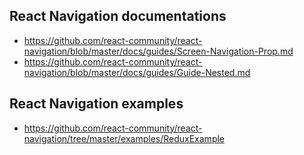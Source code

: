 ## React Navigation documentations
- https://github.com/react-community/react-navigation/blob/master/docs/guides/Screen-Navigation-Prop.md
- https://github.com/react-community/react-navigation/blob/master/docs/guides/Guide-Nested.md

## React Navigation examples
- https://github.com/react-community/react-navigation/tree/master/examples/ReduxExample